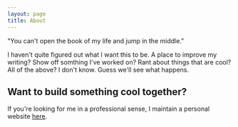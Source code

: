 ```yaml
---
layout: page
title: About
---
```


<p class="message">
  "You can't open the book of my life and jump in the middle."
</p>

I haven't quite figured out what I want this to be. A place to improve my writing? Show off somthing I've worked on? Rant about things that are cool? All of the above? I don't know. Guess we'll see what happens.

## Want to build something cool together?
If you're looking for me in a professional sense, I maintain a personal website [here](http://www.graykemmey.com).